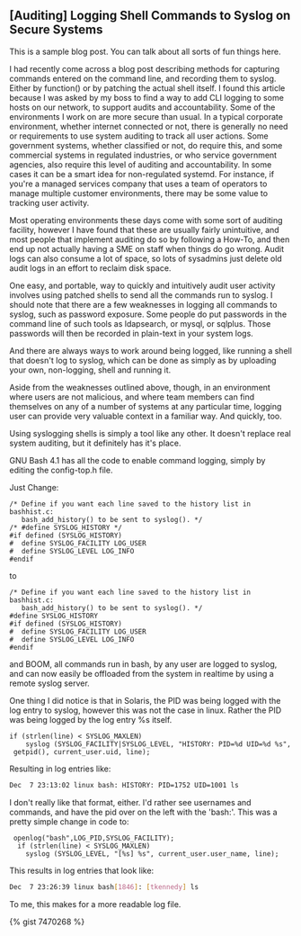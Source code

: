 ## [Auditing] Logging Shell Commands to Syslog on Secure Systems

This is a sample blog post. You can talk about all sorts of fun things here.

I had recently come across a blog post describing methods for capturing commands entered on the command line, and recording them to syslog.  Either by function() or by patching the actual shell itself.   I found this article because I was asked by my boss to find a way to add CLI logging to some hosts on our network, to support audits and accountability.
Some of the environments I work on are more secure than usual.  In a typical corporate environment, whether internet connected or not, there is generally no need or requirements to use system auditing to track all user actions.  Some government systems, whether classified or not, do require this, and some commercial systems in regulated industries, or who service government agencies, also require this level of auditing and accountability.  In some cases it can be a smart idea for non-regulated systemd.  For instance, if you're a managed services company that uses a team of operators to manage multiple customer environments, there may be some value to tracking user activity.

Most operating environments these days come with some sort of auditing facility, however I have found that these are usually fairly unintuitive, and most people that implement auditing do so by following a How-To, and then end up not actually having a SME on staff when things do go wrong.  Audit logs can also consume a lot of space, so lots of sysadmins just delete old audit logs in an effort to reclaim disk space.

One easy, and portable, way to quickly and intuitively audit user activity involves using patched shells to send all the commands run to syslog.  I should note that there are a few weaknesses in logging all commands to syslog, such as password exposure.  Some people do put passwords in the command line of such tools as ldapsearch, or mysql, or sqlplus.  Those passwords will then be recorded in plain-text in your system logs.

And there are always ways to work around being logged, like running a shell that doesn't log to syslog, which can be done as simply as by uploading your own, non-logging, shell and running it.

Aside from the weaknesses outlined above, though, in an environment where users are not malicious, and where team members can find themselves on any of a number of systems at any particular time, logging user can provide very valuable context in a familiar way.  And quickly, too.

Using syslogging shells is simply a tool like any other.  It doesn't replace real system auditing, but it definitely has it's place.

GNU Bash 4.1 has all the code to enable command logging, simply by editing the config-top.h file.

Just Change:

```
/* Define if you want each line saved to the history list in bashhist.c:
   bash_add_history() to be sent to syslog(). */
/* #define SYSLOG_HISTORY */ 
#if defined (SYSLOG_HISTORY)
#  define SYSLOG_FACILITY LOG_USER
#  define SYSLOG_LEVEL LOG_INFO
#endif
```

to

```
/* Define if you want each line saved to the history list in bashhist.c:
   bash_add_history() to be sent to syslog(). */
#define SYSLOG_HISTORY 
#if defined (SYSLOG_HISTORY)
#  define SYSLOG_FACILITY LOG_USER
#  define SYSLOG_LEVEL LOG_INFO
#endif
```

and BOOM, all commands run in bash, by any user are logged to syslog, and can now easily be offloaded from the system in realtime by using a remote syslog server.

One thing I did notice is that in Solaris, the PID was being logged with the log entry to syslog, however this was not the case in linux.  Rather the PID was being logged by the log entry %s itself.
```
if (strlen(line) < SYSLOG_MAXLEN)
    syslog (SYSLOG_FACILITY|SYSLOG_LEVEL, "HISTORY: PID=%d UID=%d %s", 
 getpid(), current_user.uid, line);
```

Resulting in log entries like:
```bash
Dec  7 23:13:02 linux bash: HISTORY: PID=1752 UID=1001 ls
```

I don't really like that format, either. I'd rather see usernames and commands, and have the pid over on the left with the 'bash:'. This was a pretty simple change in code to:
```
 openlog("bash",LOG_PID,SYSLOG_FACILITY);
  if (strlen(line) < SYSLOG_MAXLEN)
    syslog (SYSLOG_LEVEL, "[%s] %s", current_user.user_name, line);
```
This results in log entries that look like:
```bash
Dec  7 23:26:39 linux bash[1846]: [tkennedy] ls
```

To me, this makes for a more readable log file.

{% gist 7470268 %}
